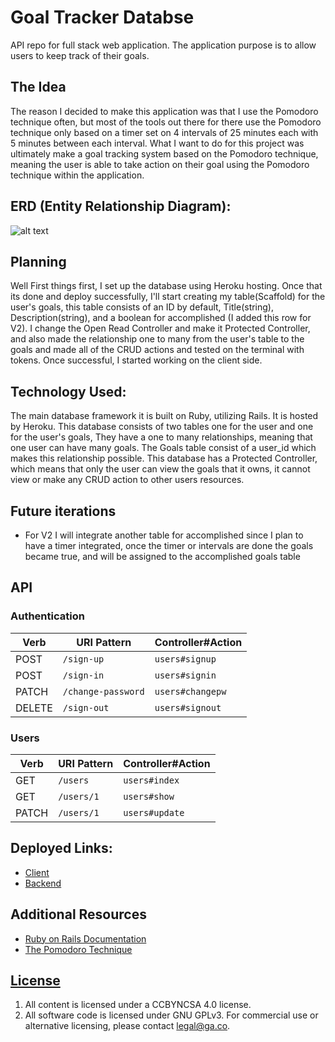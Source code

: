 # Goal Tracker Databse

API repo for full stack web application. The application purpose is
to allow users to keep track of their goals.

## The Idea

The reason I decided to make this application was that I use the Pomodoro
technique often, but most of the tools out there for there use the  Pomodoro
technique only based on a  timer set on 4 intervals of 25 minutes each with 5
minutes between each interval. What I want to do for this project was ultimately
make a goal tracking system based on the Pomodoro technique, meaning the user is
able to take action on their goal using the Pomodoro technique within the
application.

## ERD (Entity Relationship Diagram):
![alt text](https://i.imgur.com/S3xE7I8.png)

## Planning

Well First things first, I set up the database using Heroku hosting. Once that
its done and deploy successfully, I'll start creating my table(Scaffold)
for the user's goals, this table consists of an ID by default,  Title(string),
Description(string), and a boolean for accomplished (I added this row for V2).
I change the Open Read Controller and make it Protected Controller, and also
made the relationship one to many from the user's table to the goals and made
all of the CRUD actions and tested on the terminal with tokens. Once successful,
I started working on the client side.

## Technology Used:

The main database framework it is built on Ruby, utilizing Rails. It is hosted
by Heroku. This database consists of two tables one for the user and one for the
user's goals, They have a one to many relationships, meaning that one user can
have many goals. The Goals table consist of a user_id  which makes this
relationship possible. This database has a Protected Controller, which means
that only the user can view the goals that it owns, it cannot view or make any
CRUD action to other users resources.

## Future iterations

- For V2 I will integrate another table for accomplished since I plan to have a
timer integrated, once the timer or intervals are done the goals became true,
and will be assigned to the accomplished goals table
## API

### Authentication

| Verb   | URI Pattern            | Controller#Action |
|--------|------------------------|-------------------|
| POST   | `/sign-up`             | `users#signup`    |
| POST   | `/sign-in`             | `users#signin`    |
| PATCH  | `/change-password`     | `users#changepw`  |
| DELETE | `/sign-out`        | `users#signout`   |


### Users

| Verb | URI Pattern | Controller#Action |
|------|-------------|-------------------|
| GET  | `/users`    | `users#index`     |
| GET  | `/users/1`  | `users#show`      |
| PATCH| `/users/1`  | `users#update`    |


## Deployed Links:

- [Client](https://luissoldevilla.github.io/goal-pomodoro-project-client/)
- [Backend](https://sleepy-tor-47880.herokuapp.com/)

## Additional Resources
- [Ruby on Rails Documentation](http://guides.rubyonrails.org/index.html)
- [The Pomodoro Technique](https://lifehacker.com/productivity-101-a-primer-to-the-pomodoro-technique-1598992730)

## [License](LICENSE)

1.  All content is licensed under a CC­BY­NC­SA 4.0 license.
1.  All software code is licensed under GNU GPLv3. For commercial use or
    alternative licensing, please contact legal@ga.co.
